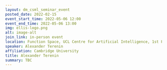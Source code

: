 ```yaml
---
layout: dm_csml_seminar_event
posted_date: 2022-02-15
event_start_time: 2022-05-06 12:00
event_end_time: 2022-05-06 13:00
img: ellis-logo.png
alt: image-alt
join_link: in-person event
location: Function Space, UCL Centre for Artificial Intelligence, 1st Floor, 90 High Holborn, London WC1V 6BH
speaker: Alexander Terenin
affiliation: Cambridge University
title: Alexander Terenin
summary: TBC
---
```

